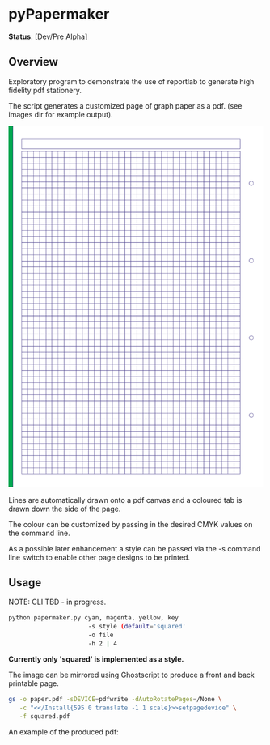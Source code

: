 # pyPapermaker

**Status**: [Dev/Pre Alpha] 

## Overview
Exploratory program to demonstrate the use of reportlab
to generate high fidelity pdf stationery.

The script generates a customized page of graph paper as a pdf. 
(see images dir for example output).

![](./images/squared.png) 

Lines are automatically drawn onto a pdf canvas and a coloured
tab is drawn down the side of the page.

The colour can be customized by passing in the desired CMYK
values on the command line.

As a possible later enhancement a style can be passed via
the -s command line switch to enable other page designs to
be printed.

## Usage
NOTE: CLI TBD - in progress.
``` bash
python papermaker.py cyan, magenta, yellow, key 
                      -s style (default='squared'
                      -o file
                      -h 2 | 4
```
**Currently only 'squared' is implemented as a style.**
 
The image can be mirrored using Ghostscript to produce a front
and back printable page.

```bash
gs -o paper.pdf -sDEVICE=pdfwrite -dAutoRotatePages=/None \
   -c "<</Install{595 0 translate -1 1 scale}>>setpagedevice" \
   -f squared.pdf
```

An example of the produced pdf: 

[](images/squared.pdf)